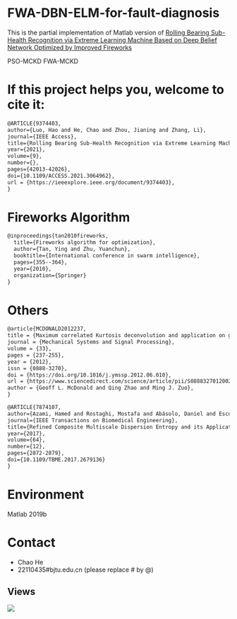 # FWA-DBN-ELM-for-fault-diagnosis
This is the partial implementation of Matlab version of  [Rolling Bearing Sub-Health Recognition via Extreme Learning Machine Based on Deep Belief Network Optimized by Improved Fireworks](https://ieeexplore.ieee.org/document/9374403)

PSO-MCKD
FWA-MCKD

# If this project helps you, welcome to cite it:

```html
@ARTICLE{9374403,  
author={Luo, Hao and He, Chao and Zhou, Jianing and Zhang, Li},  
journal={IEEE Access},  
title={Rolling Bearing Sub-Health Recognition via Extreme Learning Machine Based on Deep Belief Network Optimized by Improved Fireworks},  
year={2021},  
volume={9},  
number={},  
pages={42013-42026},  
doi={10.1109/ACCESS.2021.3064962},  
url = {https://ieeexplore.ieee.org/document/9374403},  
}
```
# Fireworks Algorithm
```html
@inproceedings{tan2010fireworks,
  title={Fireworks algorithm for optimization},
  author={Tan, Ying and Zhu, Yuanchun},
  booktitle={International conference in swarm intelligence},
  pages={355--364},
  year={2010},
  organization={Springer}
}  
```
# Others
```html
@article{MCDONALD2012237,  
title = {Maximum correlated Kurtosis deconvolution and application on gear tooth chip fault detection},  
journal = {Mechanical Systems and Signal Processing},  
volume = {33},  
pages = {237-255},  
year = {2012},  
issn = {0888-3270},  
doi = {https://doi.org/10.1016/j.ymssp.2012.06.010},  
url = {https://www.sciencedirect.com/science/article/pii/S0888327012002452},  
author = {Geoff L. McDonald and Qing Zhao and Ming J. Zuo},  
}
```
```html
@ARTICLE{7874107,  
author={Azami, Hamed and Rostaghi, Mostafa and Abásolo, Daniel and Escudero, Javier},  
journal={IEEE Transactions on Biomedical Engineering},   
title={Refined Composite Multiscale Dispersion Entropy and its Application to Biomedical Signals},   
year={2017},  
volume={64},  
number={12},  
pages={2872-2879},  
doi={10.1109/TBME.2017.2679136}  
}
```
# Environment
Matlab 2019b

# Contact
- Chao He
- 22110435#bjtu.edu.cn   (please replace # by @)

## Views
![](http://profile-counter.glitch.me/liguge/count.svg)
